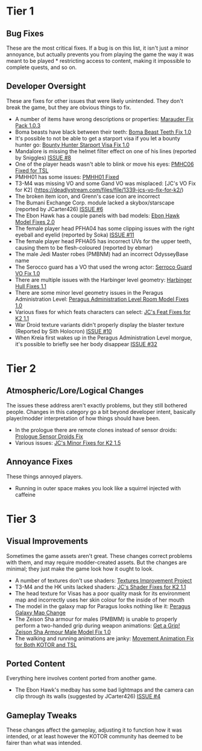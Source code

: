 # Tier 1

## Bug Fixes
These are the most critical fixes. If a bug is on this list, it isn't just a minor annoyance, but actually prevents you from playing the game the way it was meant to be played * restricting access to content, making it impossible to complete quests, and so on.


## Developer Oversight
These are fixes for other issues that were likely unintended. They don't break the game, but they are obvious things to fix.
* A number of items have wrong descriptions or properties: [Marauder Fix Pack 1.0.3](https://deadlystream.com/files/file/942-marauder-fix-pack/)
* Boma beasts have black between their teeth: [Boma Beast Teeth Fix 1.0](https://deadlystream.com/files/file/338-boma-beast-teeth-fix/)
* It's possible to not be able to get a starport visa if you let a bounty hunter go: [Bounty Hunter Starport Visa Fix 1.0](https://deadlystream.com/files/file/1196-bounty-hunter-starport-visa-fix/)
* Mandalore is missing the helmet filter effect on one of his lines (reported by Sniggles) [ISSUE #8](https://github.com/KOTORCommunityPatches/TSL_Community_Patch/issues/8)
* One of the player heads wasn't able to blink or move his eyes: [PMHC06 Fixed for TSL](https://deadlystream.com/files/file/1154-pmhc06-fixed-for-tsl/)
* PMHH01 has some issues: [PMHH01 Fixed](https://deadlystream.com/files/file/439-pmhh01-fixed/)
* T3-M4 was missing VO and some Gand VO was misplaced: [JC's VO Fix for K2] (https://deadlystream.com/files/file/1339-jcs-vo-fix-for-k2/)
* The broken item icon, and Grenn's case icon are incorrect
* The Bumani Exchange Corp. module lacked a skybox/starscape (reported by JCarter426) [ISSUE #6](https://github.com/KOTORCommunityPatches/TSL_Community_Patch/issues/6)
* The Ebon Hawk has a couple panels with bad models: [Ebon Hawk Model Fixes 2.0](https://deadlystream.com/files/file/1033-ebon-hawk-model-fixes/)
* The female player head PFHA04 has some clipping issues with the right eyeball and eyelid (reported by Soka) [ISSUE #11](https://github.com/KOTORCommunityPatches/TSL_Community_Patch/issues/11)
* The female player head PFHA05 has incorrect UVs for the upper teeth, causing them to be flesh-coloured (reported by ebmar)
* The male Jedi Master robes (PMBNM) had an incorrect OdysseyBase name
* The Serocco guard has a VO that used the wrong actor: [Serroco Guard VO Fix 1.0](https://deadlystream.com/files/file/1107-serocco-guard-vo-fix/)
* There are multiple issues with the Harbinger level geometry: [Harbinger Hull Fixes 1.1](https://deadlystream.com/files/file/1374-harbinger-hull-fixes/)
* There are some minor level geometry issues in the Peragus Administration Level: [Peragus Administration Level Room Model Fixes 1.0](https://deadlystream.com/files/file/1275-peragus-administration-level-room-model-fixes/)
* Various fixes for which feats characters can select: [JC's Feat Fixes for K2 1.1](https://deadlystream.com/files/file/1436-jcs-feat-fixes-for-k2/)
* War Droid texture variants didn't properly display the blaster texture (Reported by Sith Holocron) [ISSUE #10](https://github.com/KOTORCommunityPatches/TSL_Community_Patch/issues/10)
* When Kreia first wakes up in the Peragus Administration Level morgue, it's possible to briefly see her body disappear [ISSUE #32](https://github.com/KOTORCommunityPatches/TSL_Community_Patch/issues/32)


# Tier 2
## Atmospheric/Lore/Logical Changes
The issues these address aren't exactly problems, but they still bothered people. Changes in this category go a bit beyond developer intent, basically player/modder interpretation of how things should have been.
* In the prologue there are remote clones instead of sensor droids: [Prologue Sensor Droids Fix](https://deadlystream.com/files/file/430-prologue-sensor-droids-fix/)
* Various issues: [JC's Minor Fixes for K2 1.5](https://deadlystream.com/files/file/1215-jcs-minor-fixes-for-k2/)

## Annoyance Fixes
These things annoyed players.
* Running in outer space makes you look like a squirrel injected with caffeine

# Tier 3
## Visual Improvements
Sometimes the game assets aren't great. These changes correct problems with them, and may require modder-created assets. But the changes are minimal; they just make the game look how it ought to look.
* A number of textures don't use shaders: [Textures Improvement Project](https://deadlystream.com/files/file/462-textures-improvement-project/)
* T3-M4 and the HK units lacked shaders: [JC's Shader Fixes for K2 1.1](https://deadlystream.com/files/file/1284-jcs-shader-fixes-for-k2/)
* The head texture for Visas has a poor quality mask for its environment map and incorrectly uses her skin colour for the inside of her mouth
* The model in the galaxy map for Paragus looks nothing like it: [Peragus Galaxy Map Change](https://deadlystream.com/files/file/336-peragus-galaxy-map-change/)
* The Zeison Sha armour for males (PMBMM) is unable to properly perform a two-handed grip during weapon animations: [Get a Grip! Zeison Sha Armour Male Model Fix 1.0](https://deadlystream.com/files/file/1362-get-a-grip-zeison-sha-armour-male-model-fix/)
* The walking and running animations are janky: [Movement Animation Fix for Both KOTOR and TSL](https://deadlystream.com/files/file/465-movement-animation-fix-for-both-kotor-and-tsl/)

## Ported Content
Everything here involves content ported from another game.
* The Ebon Hawk's medbay has some bad lightmaps and the camera can clip through its walls (suggested by JCarter426) [ISSUE #4](https://github.com/KOTORCommunityPatches/TSL_Community_Patch/issues/4)

## Gameplay Tweaks
These changes affect the gameplay, adjusting it to function how it was intended, or at least however the KOTOR community has deemed to be fairer than what was intended.

